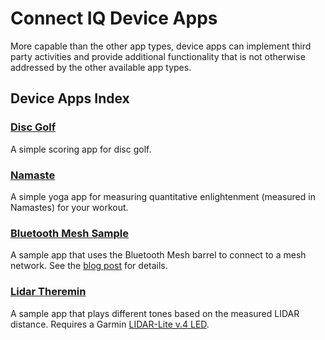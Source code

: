 # Connect IQ Device Apps
More capable than the other app types, device apps can implement third party activities and provide additional functionality that is not otherwise addressed by the other available app types.

## Device Apps Index

### **[Disc Golf](https://github.com/garmin/connectiq-apps/tree/master/device-apps/disc-golf)**
A simple scoring app for disc golf.

### **[Namaste](https://github.com/garmin/connectiq-apps/tree/master/device-apps/namaste)**
A simple yoga app for measuring quantitative enlightenment (measured in Namastes) for your workout.

### **[Bluetooth Mesh Sample](https://github.com/garmin/connectiq-apps/tree/master/bluetooth-mesh-sample)**
A sample app that uses the Bluetooth Mesh barrel to connect to a mesh network. See the [blog post](https://forums.garmin.com/developer/connect-iq/b/news-announcements/posts/bluetooth-mesh-networking-with-connect-iq) for details.

### **[Lidar Theremin](https://github.com/garmin/connectiq-apps/tree/master/device-apps/lidar-theremin)**
A sample app that plays different tones based on the measured LIDAR distance. Requires a Garmin [LIDAR-Lite v.4 LED](https://buy.garmin.com/en-US/US/p/610275).



